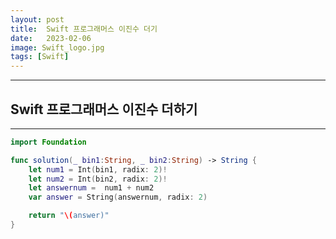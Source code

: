 ```yaml
---
layout: post
title:  Swift 프로그래머스 이진수 더기
date:   2023-02-06
image: Swift_logo.jpg
tags: [Swift]
---
```


---
## Swift 프로그래머스 이진수 더하기
---

```swift
import Foundation

func solution(_ bin1:String, _ bin2:String) -> String {
    let num1 = Int(bin1, radix: 2)!
    let num2 = Int(bin2, radix: 2)!
    let answernum =  num1 + num2
    var answer = String(answernum, radix: 2)

    return "\(answer)"
}
```